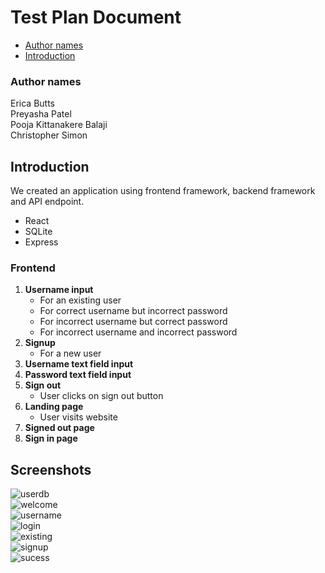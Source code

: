 # Test Plan Document

- [Author names](#author-names)
- [Introduction](#introduction)
### Author names
Erica Butts\
Preyasha Patel\
Pooja Kittanakere Balaji\
Christopher Simon

## Introduction
We created an application using frontend framework, backend framework and API endpoint.
- React
- SQLite
- Express

### Frontend
1. **Username input** 
   - For an existing user
   - For correct username but incorrect password
   - For incorrect username but correct password
   - For incorrect username and incorrect password
2. **Signup** 
   - For a new user
3. **Username text field input**
4. **Password text field input**
5. **Sign out**
   - User clicks on sign out button
6. **Landing page**
   - User visits website
7. **Signed out page**
8. **Sign in page**

## Screenshots

![userdb](https://user-images.githubusercontent.com/45910402/155037835-d541f47b-a7cb-46a1-9c31-d5ebfd9858b1.png)\
![welcome](https://user-images.githubusercontent.com/45910402/155038312-e6426a7e-2081-4438-859c-d7d668bd6f65.png)\
![username](https://user-images.githubusercontent.com/45910402/155037836-2d796934-1a97-443d-9471-a345314a0604.png)\
![login](https://user-images.githubusercontent.com/45910402/155037829-d1500aaa-a402-408c-ae62-198313ccd8ec.png)\
![existing](https://user-images.githubusercontent.com/45910402/155037827-2dfde6c3-9dad-46fd-b814-ff6c2197c341.png)\
![signup](https://user-images.githubusercontent.com/45910402/155037830-f734d8c2-f76f-4702-bf3d-1a05071735c6.png)\
![sucess](https://user-images.githubusercontent.com/45910402/155037832-c5b2ae8f-0124-452d-ad67-762b961c51be.png)
